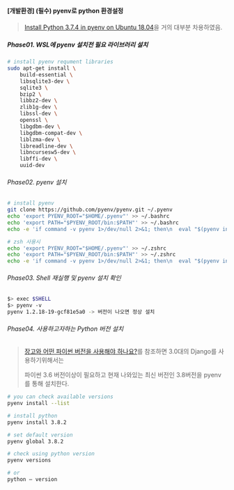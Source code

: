 #### [개발환경] (필수) pyenv로 python 환경설정

> [Install Python 3.7.4 in pyenv on Ubuntu 18.04](https://mahdiech.com/install-python-374-in-pyenv-on-ubuntu-1804/)을 거의 대부분 차용하였음.



##### Phase01. WSL에 pyenv 설치전 필요 라이브러리 설치

```bash
# install pyenv requment libraries
sudo apt-get install \
    build-essential \
    libsqlite3-dev \
    sqlite3 \
    bzip2 \
    libbz2-dev \
    zlib1g-dev \
    libssl-dev \
    openssl \
    libgdbm-dev \
    libgdbm-compat-dev \
    liblzma-dev \
    libreadline-dev \
    libncursesw5-dev \
    libffi-dev \
    uuid-dev
```



###### Phase02. pyenv 설치

```bash
# install pyenv
git clone https://github.com/pyenv/pyenv.git ~/.pyenv
echo 'export PYENV_ROOT="$HOME/.pyenv"' >> ~/.bashrc
echo 'export PATH="$PYENV_ROOT/bin:$PATH"' >> ~/.bashrc
echo -e 'if command -v pyenv 1>/dev/null 2>&1; then\n  eval "$(pyenv init -)"\nfi' >> ~/.bashrc

# zsh 사용시
echo 'export PYENV_ROOT="$HOME/.pyenv"' >> ~/.zshrc
echo 'export PATH="$PYENV_ROOT/bin:$PATH"' >> ~/.zshrc
echo -e 'if command -v pyenv 1>/dev/null 2>&1; then\n  eval "$(pyenv init -)"\nfi' >> ~/.zshrc
```



###### Phase03. Shell 재실행 및 pyenv 설치 확인

```bash
$> exec $SHELL
$> pyenv -v
pyenv 1.2.18-19-gcf81e5a0 -> 버전이 나오면 정상 설치
```



###### Phase04. 사용하고자하는 Python  버전 설치

> [장고와 어떤 파이썬 버전을 사용해야 하나요?](https://docs.djangoproject.com/ko/3.0/faq/install/#what-python-version-can-i-use-with-django)를 참조하면 3.0대의 Django를 사용하기위해서는
>
> 파이썬 3.6 버전이상이 필요하고 현재 나와있는 최신 버전인 3.8버전을 pyenv를 통해 설치한다.

```bash
# you can check available versions
pyenv install --list

# install python
pyenv install 3.8.2

# set default version
pyenv global 3.8.2

# check using python version
pyenv versions

# or
python — version
```

